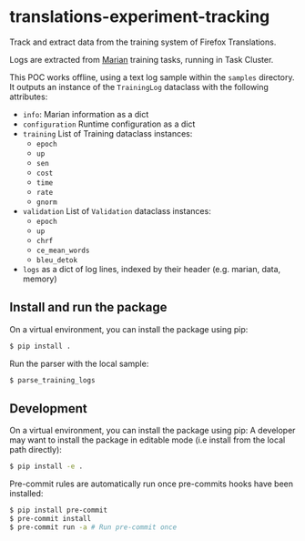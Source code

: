 # translations-experiment-tracking

Track and extract data from the training system of Firefox Translations.

Logs are extracted from [Marian](https://marian-nmt.github.io/) training tasks, running in Task Cluster.

This POC works offline, using a text log sample within the `samples` directory. It outputs an instance of the `TrainingLog` dataclass with the following attributes:
  * `info`: Marian information as a dict
  * `configuration` Runtime configuration as a dict
  * `training` List of Training dataclass instances:
    * `epoch`
    * `up`
    * `sen`
    * `cost`
    * `time`
    * `rate`
    * `gnorm`
  * `validation` List of `Validation` dataclass instances:
    * `epoch`
    * `up`
    * `chrf`
    * `ce_mean_words`
    * `bleu_detok`
  * `logs` as a dict of log lines, indexed by their header (e.g. marian, data, memory)

## Install and run the package

On a virtual environment, you can install the package using pip:
```sh
$ pip install .
```

Run the parser with the local sample:
```sh
$ parse_training_logs
```

## Development

On a virtual environment, you can install the package using pip:
A developer may want to install the package in editable mode (i.e install from the local path directly):
```sh
$ pip install -e .
```

Pre-commit rules are automatically run once pre-commits hooks have been installed:
```sh
$ pip install pre-commit
$ pre-commit install
$ pre-commit run -a # Run pre-commit once
```
